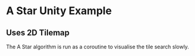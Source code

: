 ﻿# A Star Unity Example
## Uses 2D Tilemap
The A Star algorithm is run as a coroutine to visualise the tile search slowly.
